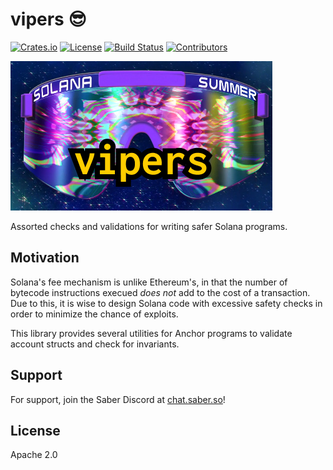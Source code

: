 # vipers 😎

[![Crates.io](https://img.shields.io/crates/v/vipers?style=flat-square)](https://crates.io/crates/vipers)
[![License](https://img.shields.io/badge/license-Apache%202.0-blue?style=flat-square)](https://github.com/saber-hq/vipers/blob/master/LICENSE-APACHE)
[![Build Status](https://img.shields.io/github/workflow/status/saber-hq/vipers/CI/master?style=flat-square)](https://github.com/saber-hq/vipers/actions/workflows/ci.yml?query=branch%3Amaster)
[![Contributors](https://img.shields.io/github/contributors/saber-hq/vipers?style=flat-square)](https://github.com/saber-hq/vipers/graphs/contributors)

<p align="center">

![banner](/images/banner.png)

Assorted checks and validations for writing safer Solana programs.

</p>

## Motivation

Solana's fee mechanism is unlike Ethereum's, in that the number of bytecode instructions execued _does not_ add to the cost of a transaction. Due to this, it is wise to design Solana code with excessive safety checks in order to minimize the chance of exploits.

This library provides several utilities for Anchor programs to validate account structs and check for invariants.

## Support

For support, join the Saber Discord at [chat.saber.so](https://chat.saber.so)!

## License

Apache 2.0
